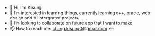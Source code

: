 - 👋 Hi, I’m Kisung.
- 👀 I’m interested in learning things, currently learning c++, oracle, web design and AI intergrated projects.
- 💞️ I’m looking to collaborate on future app that I want to make
- 📫 How to reach me: chung.kisung0@gmail.com <--

<!---
KisungC/KisungC is a ✨ special ✨ repository because its `README.md` (this file) appears on your GitHub profile.
You can click the Preview link to take a look at your changes.
--->
